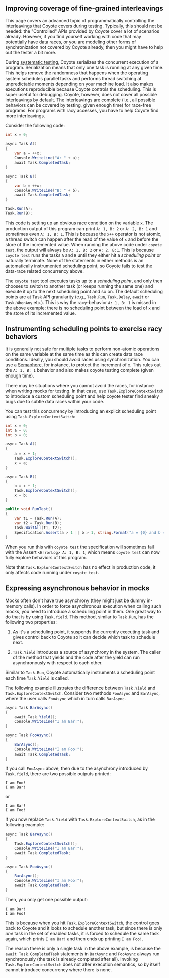 ## Improving coverage of fine-grained interleavings

This page covers an advanced topic of programmatically controlling the interleavings that Coyote
covers during testing. Typically, this should not be needed: the "Controlled" APIs provided by
Coyote cover a lot of scenarios already. However, if you find yourself working with code that may
potentially have data races, or you are modeling other forms of synchronization not covered by
Coyote already, then you might have to help out the tester a bit more.

During [systematic testing](../concepts/concurrency-unit-testing.md), Coyote serializes the
concurrent execution of a program. Serialization means that only one task is running at any given
time. This helps remove the randomness that happens when the operating system schedules parallel
tasks and performs thread switching at unpredictable moments depending on your machine load. It also
makes executions reproducible because Coyote controls the scheduling. This is super useful for
debugging. Coyote, however, does not cover all possible interleavings by default. The interleavings
are complete (i.e., all possible behaviors can be covered by testing, given enough time) for
race-free programs. For programs with racy accesses, you have to help Coyote find more
interleavings.

Consider the following code:

```c#
int x = 0;

async Task A()
{
    var a = ++x;
    Console.WriteLine("A: " + a);
    await Task.CompletedTask;
}

async Task B()
{
    var b = ++x;
    Console.WriteLine("B: " + b);
    await Task.CompletedTask;
}

Task.Run(A);
Task.Run(B);
```

This code is setting up an obvious race condition on the variable `x`.  The production output of
this program can print `A: 1, B: 2` or `A: 2, B: 1` and sometimes even `A: 1, B: 1`.  This is
because the `x++` operator is not atomic, a thread switch can happen after the read of the value of
`x` and before the store of the incremented value.  When running the above code under `coyote test`,
the output will always be `A: 1, B: 2` or `A: 2, B:1`.  This is because `coyote test` runs the tasks
`A` and `B` until they either hit a _scheduling point_ or naturally terminate. None of the
statements in either methods is an automatically instrumented scheduling point, so Coyote fails to
test the data-race related concurrency above.

The `coyote test` tool executes tasks up to a _scheduling point_, and only then chooses to switch to
another task (or keeps running the same one) and execute it up to the next scheduling point and so
on. The default scheduling points are at Task API granularity (e.g., `Task.Run`, `Task.Delay`,
`await` or `Task.WhenAny` etc.). This is why the racy-behavior `A: 1, B: 1` is missed in the above
example: there is no scheduling point between the load of `x` and the store of its incremented
value.

## Instrumenting scheduling points to exercise racy behaviors

It is generally not safe for multiple tasks to perform non-atomic operations on the same variable at
the same time as this can create data race conditions. Ideally, you should avoid races using
synchronization. You can use a [Semaphore](semaphore.md), for instance, to protect the increment of
`x`. This rules out the `A: 1, B: 1` behavior and also makes coyote testing complete (given enough
time).

There may be situations where you cannot avoid the races, for instance when writing mocks for
testing. In that case, use `Task.ExploreContextSwitch` to introduce a custom scheduling point and
help coyote tester find sneaky bugs due to subtle data races within your code.

You can test this concurrency by introducing an explicit scheduling point using
`Task.ExploreContextSwitch`:

```c#
int x = 0;
int a = 0;
int b = 0;

async Task A()
{
    a = x + 1;
    Task.ExploreContextSwitch();
    x = a;
}

async Task B()
{
    b = x + 1;
    Task.ExploreContextSwitch();
    x = b;
}

public void RunTest()
{
    var t1 = Task.Run(A);
    var t2 = Task.Run(B);
    Task.WaitAll(t1, t2);
    Specification.Assert(a > 1 || b > 1, string.Format("a = {0} and b = {1}", a, b));
}
```

When you run this with `coyote test` the specification will sometimes fail with the Assert
`<ErrorLog> A: 1, B: 1`, which means `coyote test` can now fully explore behaviors of this program.

Note that `Task.ExploreContextSwitch` has no effect in production code, it only affects code running
under `coyote test`.

## Expressing asynchronous behavior in mocks

Mocks often don't have true asynchrony (they might just be dummy in-memory calls). In order to force
asynchronous execution when calling such mocks, you need to introduce a scheduling point in them.
One great way to do that is by using `Task.Yield`. This method, similar to `Task.Run`, has the
following two properties:

  1) As it's a scheduling point, it suspends the currently executing task and gives control back to
     Coyote so it can decide which task to schedule next.

  2) `Task.Yield` introduces a source of asynchrony in the system. The caller of the method that
     yields and the code after the yield can run asynchronously with respect to each other.

Similar to `Task.Run`, Coyote automatically instruments a scheduling point each time `Task.Yield` is
called.

The following example illustrates the difference between `Task.Yield` and
`Task.ExploreContextSwitch`. Consider two methods `FooAsync` and `BarAsync`, where the user calls
`FooAsync` which in turn calls `BarAsync`.

```c#
async Task BarAsync()
{
    await Task.Yield();
    Console.WriteLine("I am Bar!");
}

async Task FooAsync()
{
    BarAsync();
    Console.WriteLine("I am Foo!");
    await Task.CompletedTask;
}
```

If you call `FooAsync` above, then due to the asynchrony introduced by `Task.Yield`, there are two
possible outputs printed:

```plain
I am Foo!
I am Bar!
```

or

```plain
I am Bar!
I am Foo!
```

If you now replace `Task.Yield` with `Task.ExploreContextSwitch`, as in the following example:

```c#
async Task BarAsync()
{
    Task.ExploreContextSwitch();
    Console.WriteLine("I am Bar!");
    await Task.CompletedTask;
}

async Task FooAsync()
{
    BarAsync();
    Console.WriteLine("I am Foo!");
    await Task.CompletedTask;
}
```

Then, you only get one possible output:

```plain
I am Bar!
I am Foo!
```

This is because when you hit `Task.ExploreContextSwitch`, the control goes back to Coyote and it
looks to schedule another task, but since there is only _one_ task in the set of enabled tasks, it
is forced to schedule the same task again, which prints `I am Bar!` and then ends up printing `I am
Foo!`.

The reason there is only a single task in the above example, is because the `await
Task.CompletedTask` statements in `BarAsync` and `FooAsync` always run synchronously (the task is
already completed after all). Invoking `Task.ExploreContextSwitch` does not alter execution
semantics, so by itself cannot introduce concurrency where there is none.
